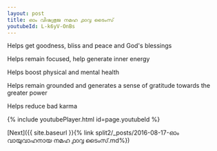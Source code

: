 ```yaml
---
layout: post
title: ഓം വിഷ്വഭുജ നമഹ ൧൦൮ ടൈംസ്
youtubeId: L-k6yV-OnBs
---
```

 
 
Helps get goodness, bliss and peace and God's blessings
 
Helps remain focused, help generate inner energy 
 
Helps boost physical and mental health 
 
Helps remain grounded and generates a sense of gratitude towards the greater power 
 
Helps reduce bad karma
 
 
 
 


{% include youtubePlayer.html id=page.youtubeId %}
 
[Next]({{ site.baseurl }}{% link  split2/_posts/2016-08-17-ഓം വായുവാഹനായ നമഹ ൧൦൮ ടൈംസ്.md%})
 
